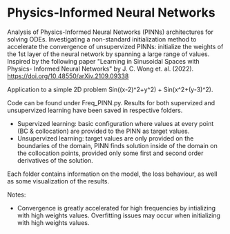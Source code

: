 # Physics-Informed Neural Networks

Analysis of Physics-Informed Neural Networks (PINNs) architectures for solving ODEs. Investigating a non-standard initialization method to accelerate the convergence of unsupervized PINNs: initialize the weights of the 1st layer of the neural network by spanning a large range of values. Inspired by the following paper "Learning in Sinusoidal Spaces with Physics- Informed Neural Networks" by J. C. Wong et. al. (2022).
https://doi.org/10.48550/arXiv.2109.09338

Application to a simple 2D problem Sin((x-2)^2+y^2) + Sin(x^2+(y-3)^2).

Code can be found under Freq_PINN.py. Results for both supervized and unsupervized learning have been saved in respective folders. 
- Supervized learning: basic configuration where values at every point (BC & collocation) are provided to the PINN as target values.
- Unsupervized learning: target values are only provided on the boundaries of the domain, PINN finds solution inside of the domain on the collocation points, provided only some first and second order derivatives of the solution.

Each folder contains information on the model, the loss behaviour, as well as some visualization of the results.

Notes:
- Convergence is greatly accelerated for high frequencies by intializing with high weights values. Overfitting issues may occur when initializing with high weights values.
